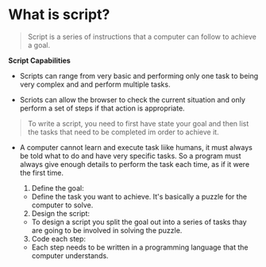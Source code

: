 # What is script?
  
  > Script is a series of instructions that a computer can follow to achieve a goal. 
  
  **Script Capabilities**
  
  * Scripts can range from very basic and performing only one task to being very complex and and perform multiple tasks.
    
  * Scriots can allow the browser to check the current situation and only perform a set of steps if that action is appropriate.
  
  > To write a script, you need to first have state your goal and then list the tasks that need to be completed im order to achieve it.
  
  * A computer cannot learn and execute task liike humans, it must always be told what to do and have very specific tasks.
  So a program must always give enough details to perform the task each time, as if it were the first time.
  
    1. Define the goal:
      * Define the task you want to achieve. It's basically a puzzle for the computer to solve.
    2. Design the script:
      * To design a script you split the goal out into a series of tasks thay are going to be involved in solving the puzzle.
    3. Code each step:
      * Each step needs to be written in a programming language that the computer understands.
  
